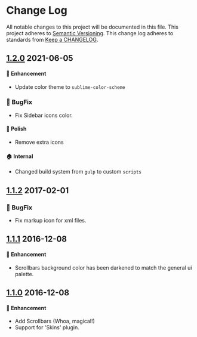 # Change Log

All notable changes to this project will be documented in this file.
This project adheres to [Semantic Versioning].
This change log adheres to standards from [Keep a CHANGELOG].

[Semantic Versioning]: http://semver.org/
[Keep a CHANGELOG]: http://keepachangelog.com

## [1.2.0] 2021-06-05

#### :rocket: Enhancement
* Update color theme to `sublime-color-scheme`

### :bug: BugFix
* Fix Sidebar icons color.

#### :nail_care: Polish
* Remove extra icons

#### :house: Internal
* Changed build system from `gulp` to custom `scripts`

## [1.1.2] 2017-02-01

### :bug: BugFix
* Fix markup icon for xml files.

## [1.1.1] 2016-12-08

#### :rocket: Enhancement
* Scrollbars background color has been darkened to match the general ui palette.

## [1.1.0] 2016-12-08

#### :rocket: Enhancement
* Add Scrollbars (Whoa, magical!)
* Support for 'Skins' plugin.

[1.2.0]: https://github.com/erremauro/TwoDark/compare/v1.1.2...v1.2.0
[1.1.2]: https://github.com/erremauro/TwoDark/compare/v1.1.1...v1.1.2
[1.1.1]: https://github.com/erremauro/TwoDark/compare/v1.1.0...v1.1.1
[1.1.0]: https://github.com/erremauro/TwoDark/compare/v1.0.0...v1.1.0
[1.0.0]: https://github.com/erremauro/TwoDark/releases/tag/v1.0.0

